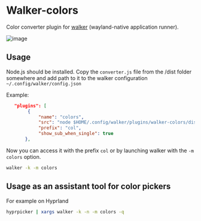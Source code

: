 # Walker-colors

Color converter plugin for [walker](https://github.com/abenz1267/walker) (wayland-native application runner).

![image](https://github.com/user-attachments/assets/345ef7a0-ca23-4530-a765-10256b3c2602)

## Usage

Node.js should be installed.
Copy the `converter.js` file from the /dist folder somewhere and add path to it to the walker configuration `~/.config/walker/config.json`

Example:

```json
   "plugins": [
        {
            "name": "colors",
            "src": "node $HOME/.config/walker/plugins/walker-colors/dist/converter.js \"%TERM%\"",
            "prefix": "col",
            "show_sub_when_single": true
       },
```

Now you can access it with the prefix `col` or by launching walker with the `-m colors` option.

```bash
walker -k -m colors
```

## Usage as an assistant tool for color pickers

For example on Hyprland

```bash
hyprpicker | xargs walker -k -n -m colors -q
```
